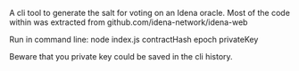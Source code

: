 A cli tool to generate the salt for voting on an Idena oracle. Most of the code within was extracted from github.com/idena-network/idena-web

Run in command line: node index.js contractHash epoch privateKey

Beware that you private key could be saved in the cli history.
